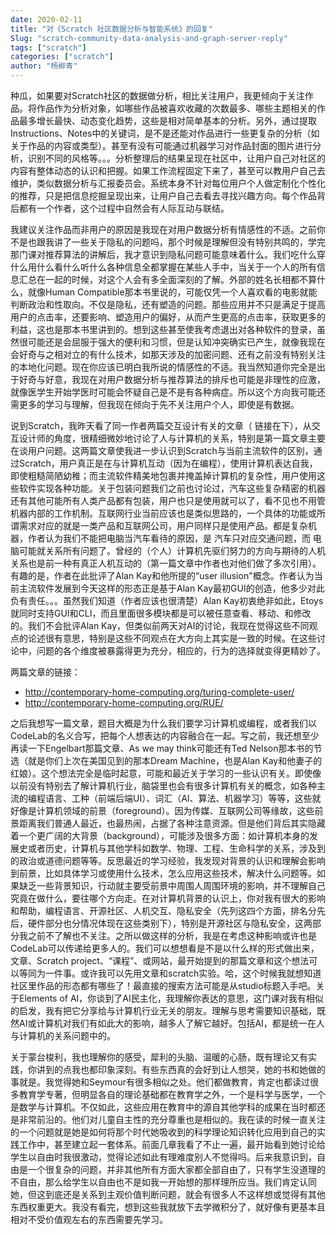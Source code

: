 ```yaml
---
date: 2020-02-11
title: "对《Scratch 社区数据分析与智能系统》的回复"
Slug: "scratch-community-data-analysis-and-graph-server-reply"
tags: ["scratch"]
categories: ["scratch"]
author: "杨柳青"
---
```


种瓜，如果要对Scratch社区的数据做分析，相比关注用户，我更倾向于关注作品。将作品作为分析对象，如哪些作品被喜欢收藏的次数最多、哪些主题相关的作品最多增长最快、动态变化趋势，这些是相对简单基本的分析。另外，通过提取Instructions、Notes中的关键词，是不是还能对作品进行一些更复杂的分析（如关于作品的内容或类型）。甚至有没有可能通过机器学习对作品封面的图片进行分析，识别不同的风格等。。。分析整理后的结果呈现在社区中，让用户自己对社区的内容有整体动态的认识和把握。如果工作流程固定下来了，甚至可以教用户自己去维护，类似数据分析与汇报委员会。系统本身不针对每位用户个人做定制化个性化的推荐，只是把信息挖掘呈现出来，让用户自己去看去寻找兴趣方向。每个作品背后都有一个作者，这个过程中自然会有人际互动与联结。

<!--truncate-->

我建议关注作品而非用户的原因是我现在对用户数据分析有情感性的不适。之前你不是也跟我讲了一些关于隐私的问题吗，那个时候是理解但没有特别共鸣的，学完那门课对推荐算法的讲解后，我才意识到隐私问题可能意味着什么。我们吃什么穿什么用什么看什么听什么各种信息全都掌握在某些人手中，当关于一个人的所有信息汇总在一起的时候，对这个人会有多全面深刻的了解。外部的姓名长相都不算什么，就像Human Compatible那本书里说的，可能仅凭一个人喜欢看的电影就能判断政治和性取向。不仅是隐私，还有塑造的问题。那些应用并不只是满足于提高用户的点击率，还要影响、塑造用户的偏好，从而产生更高的点击率，获取更多的利益，这也是那本书里讲到的。想到这些甚至使我考虑退出对各种软件的登录，虽然很可能还是会屈服于强大的便利和习惯，但是认知冲突确实已产生，就像我现在会好奇与之相对立的有什么技术，如那天涉及的加密问题、还有之前没有特别关注的本地化问题。现在你应该已明白我所说的情感性的不适。我当然知道你完全是出于好奇与好意，我现在对用户数据分析与推荐算法的排斥也可能是非理性的应激，就像医学生开始学医时可能会怀疑自己是不是有各种病症。所以这个方向我可能还需更多的学习与理解，但我现在倾向于先不关注用户个人，即使是有数据。

说到Scratch，我昨天看了同一作者两篇交互设计有关的文章（ 链接在下），从交互设计师的角度，很精细微妙地讨论了人与计算机的关系，特别是第一篇文章主要在谈用户问题。这两篇文章使我进一步认识到Scratch与当前主流软件的区别，通过Scratch，用户真正是在与计算机互动（因为在编程），使用计算机表达自我，即使粗糙简陋幼稚；而主流软件精美地包裹并掩盖掉计算机的复杂性，用户使用这些软件实现各种功能。关于包装问题我们之前也讨论过，汽车这些复杂精密的机器还有其他可能所有人类产品都有包装，用户也只是使用就可以了，看不见也不用管机器内部的工作机制。互联网行业当前应该也是类似思路的，一个具体的功能或所谓需求对应的就是一类产品和互联网公司，用户同样只是使用产品。都是复杂机器，作者认为我们不能把电脑当汽车看待的原因，是 汽车只对应交通问题，而 电脑可能就关系所有问题了。曾经的（个人）计算机先驱们努力的方向与期待的人机关系也是前一种有真正人机互动的（第一篇文章中作者也对他们做了多次引用）。有趣的是，作者在此批评了Alan Kay和他所提的“user illusion"概念。作者认为当前主流软件发展到今天这样的形态正是基于Alan Kay最初GUI的创造，他多少对此负有责任。。。虽然我们知道（作者应该也很清楚）Alan Kay初衷绝非如此，Etoys就同时支持GUI和CLI，而且里面很多模块都是可以被任意查看、移动、和修改的。我们不会批评Alan Kay，但类似前两天对AI的讨论，我现在觉得这些不同观点的论述很有意思，特别是这些不同观点在大方向上其实是一致的时候。在这些讨论中，问题的各个维度被暴露得更为充分，相应的，行为的选择就变得更精妙了。

两篇文章的链接：

*  http://contemporary-home-computing.org/turing-complete-user/
*  http://contemporary-home-computing.org/RUE/

之后我想写一篇文章，题目大概是为什么我们要学习计算机或编程，或者我们以CodeLab的名义合写，把每个人想表达的内容融合在一起。写之前，我还想至少再读一下Engelbart那篇文章、As we may think可能还有Ted Nelson那本书的节选（就是你们上次在美国见到的那本Dream Machine，也是Alan Kay和他妻子的红娘）。这个想法完全是临时起意，可能和最近关于学习的一些认识有关。即使像以前没有特别去了解计算机行业，脑袋里也会有很多计算机有关的概念，如各种主流的编程语言、工种（前端后端UI）、词汇（AI、算法、机器学习）等等，这些就好像是计算机领域的前景（foreground）。因为传媒、互联网公司等缘故，这些前景距离我们普通人最近，也最热闹，占据了各种注意资源。但是他们背后其实隐藏着一个更广阔的大背景（background），可能涉及很多方面：如计算机本身的发展史或者历史，计算机与其他学科如数学、物理、工程、生命科学的关系，涉及到的政治或道德问题等等。反思最近的学习经验，我发现对背景的认识和理解会影响到前景，比如具体学习或使用什么技术，怎么应用这些技术，解决什么问题等。如果缺乏一些背景知识，行动就主要受前景中周围人周围环境的影响，并不理解自己究竟在做什么，要往哪个方向走。在对计算机背景的认识上，你对我有很大的影响和帮助，编程语言、开源社区、人机交互、隐私安全（先列这四个方面，排名分先后，硬件部分也分情况体现在这些类别下），特别是开源社区与隐私安全，这两部分我之前不了解也不关注。之所以做这样的分析，我是在考虑这种影响或许也是CodeLab可以传递给更多人的。我们可以想想看是不是以什么样的形式做出来，文章、Scratch project、“课程”、或网站，最开始提到的那篇文章和这个想法可以等同为一件事。或许我可以先用文章和scratch实验。哈，这个时候我就想知道社区里作品的形态都有哪些了！最直接的搜索方法可能是从studio标题入手吧。关于Elements of AI，你谈到了AI民主化，我理解你表达的意思，这门课对我有相似的启发，我有把它分享给与计算机行业无关的朋友。理解与思考需要知识基础，既然AI或计算机对我们有如此大的影响，越多人了解它越好。包括AI，都是统一在人与计算机的关系问题中的。

关于蒙台梭利，我也理解你的感受，犀利的头脑、温暖的心肠，既有理论又有实践，你讲到的点我也都印象深刻。有些东西真的会好到让人想哭，她的书和她做的事就是。我觉得她和Seymour有很多相似之处。他们都做教育，肯定也都读过很多教育学专著，但明显各自的理论基础都在教育学之外，一个是科学与医学，一个是数学与计算机。不仅如此，这些应用在教育中的源自其他学科的成果在当时都还是非常前沿的。他们对儿童自主性的充分尊重也是相似的。我在读的时候一直关注的一个问题就是她是如何将那个时代她吸收到的科学理论知识转化应用到自己的实践工作中，甚至建立起一套体系。前面几章我看了不止一遍，最开始看到她讨论给学生以自由时我很激动，觉得论述如此有理难度别人不觉得吗。后来我意识到，自由是一个很复杂的问题，并非其他所有方面大家都全部自由了，只有学生没道理的不自由，那么给学生以自由也不是如我一开始想的那样理所应当。我们肯定认同她，但这到底还是关系到主观价值判断问题，就会有很多人不这样想或觉得有其他东西权重更大。我没有看完，想到这些我就放下去学微积分了，就好像有更基本且相对不受价值观左右的东西需要先学习。
